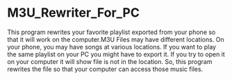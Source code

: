 # M3U_Rewriter_For_PC
This program rewrites your favorite playlist exported from your phone so that it will work on the computer.M3U Files may have different locations. On your phone, you may have songs at various locations. If you want to play the same playlist on your PC you might have to export it. If you try to open it on your computer it will show file is not in the location. So, this program rewrites the file so that your computer can access those music files.
